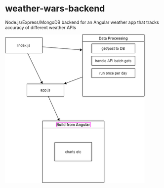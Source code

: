 # weather-wars-backend

Node.js/Express/MongoDB backend for an Angular weather app that tracks accuracy of different weather APIs

![basic app structure](/structure.png)
